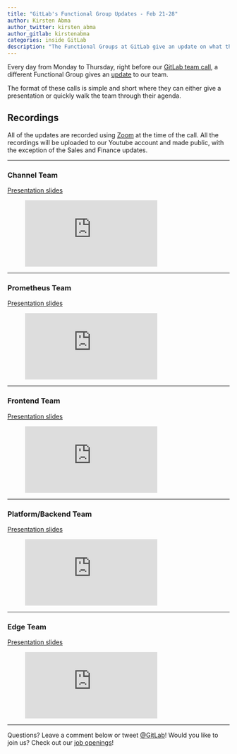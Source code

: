 ```yaml
---
title: "GitLab's Functional Group Updates - Feb 21-28"
author: Kirsten Abma
author_twitter: kirsten_abma
author_gitlab: kirstenabma
categories: inside GitLab
description: "The Functional Groups at GitLab give an update on what they've been working on"
---
```


Every day from Monday to Thursday, right before our [GitLab team call](https://about.gitlab.com/handbook/#team-call), a different Functional Group gives an [update](https://about.gitlab.com/handbook/people-operations/functional-group-updates/) to our team.

The format of these calls is simple and short where they can either give a presentation or quickly walk the team through their agenda.

<!-- more -->

## Recordings

All of the updates are recorded using [Zoom](https://zoom.us) at the time of the call. All the recordings will be uploaded to our Youtube account and made public, with the exception of the Sales and Finance updates.

----

### Channel Team

[Presentation slides](https://docs.google.com/a/gitlab.com/presentation/d/1Lf0vQOOT0Hr_59Wi3mwUQnnjxt4RyJ0jmaQq7Mk0wx0/edit?usp=drive_web)

<figure class="video_container">
  <iframe src="https://www.youtube.com/embed/_qST118zRTw" frameborder="0" allowfullscreen="true"> </iframe>
</figure>

----

### Prometheus Team

[Presentation slides](https://docs.google.com/presentation/d/1hzaXsknMSYJCVYcu3p0yIvmrEGbunguQ8vvoL8CbfXI/edit)

<figure class="video_container">
  <iframe src="https://www.youtube.com/embed/9UAvDAqg-zQ" frameborder="0" allowfullscreen="true"> </iframe>
</figure>

----

### Frontend Team

[Presentation slides](https://drive.google.com/a/gitlab.com/file/d/0B6SrD3vaBHUeVlQxaldYT0Rtbmc/view?usp=sharing)

<figure class="video_container">
  <iframe src="https://www.youtube.com/embed/cRpYi_5wu5g" frameborder="0" allowfullscreen="true"> </iframe>
</figure>

----

### Platform/Backend Team

[Presentation slides](https://docs.google.com/a/gitlab.com/presentation/d/1dIBtyzt5v6gsCbwus4L7hvYBgh6ACvX1sIe0fown9PQ/edit?usp=sharing)

<figure class="video_container">
  <iframe src="https://www.youtube.com/embed/vhkAuQML7mY" frameborder="0" allowfullscreen="true"> </iframe>
</figure>

----

### Edge Team

[Presentation slides](https://docs.google.com/a/gitlab.com/presentation/d/1vye0UeLslPnoMttkmAktASqHoB1QrprS10wU9zhetCY/edit?usp=sharing)

<figure class="video_container">
  <iframe src="https://www.youtube.com/embed/8vJBc8MJihE" frameborder="0" allowfullscreen="true"> </iframe>
</figure>

----

Questions? Leave a comment below or tweet [@GitLab](https://twitter.com/gitlab)! Would you like to join us? Check out our [job openings](https://about.gitlab.com/jobs/)!
